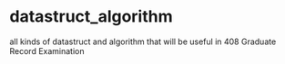 # datastruct_algorithm
all kinds of datastruct and algorithm that will be useful in 408 Graduate Record Examination
